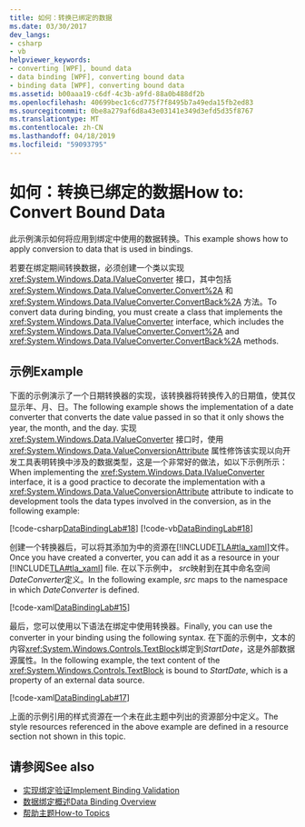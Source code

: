 ```yaml
---
title: 如何：转换已绑定的数据
ms.date: 03/30/2017
dev_langs:
- csharp
- vb
helpviewer_keywords:
- converting [WPF], bound data
- data binding [WPF], converting bound data
- binding data [WPF], converting bound data
ms.assetid: b00aaa19-c6df-4c3b-a9fd-88a0b488df2b
ms.openlocfilehash: 40699bec1c6cd775f7f8495b7a49eda15fb2ed83
ms.sourcegitcommit: 0be8a279af6d8a43e03141e349d3efd5d35f8767
ms.translationtype: MT
ms.contentlocale: zh-CN
ms.lasthandoff: 04/18/2019
ms.locfileid: "59093795"
---
```

# <a name="how-to-convert-bound-data"></a><span data-ttu-id="ddd3f-102">如何：转换已绑定的数据</span><span class="sxs-lookup"><span data-stu-id="ddd3f-102">How to: Convert Bound Data</span></span>
<span data-ttu-id="ddd3f-103">此示例演示如何将应用到绑定中使用的数据转换。</span><span class="sxs-lookup"><span data-stu-id="ddd3f-103">This example shows how to apply conversion to data that is used in bindings.</span></span>  
  
 <span data-ttu-id="ddd3f-104">若要在绑定期间转换数据，必须创建一个类以实现 <xref:System.Windows.Data.IValueConverter> 接口，其中包括 <xref:System.Windows.Data.IValueConverter.Convert%2A> 和 <xref:System.Windows.Data.IValueConverter.ConvertBack%2A> 方法。</span><span class="sxs-lookup"><span data-stu-id="ddd3f-104">To convert data during binding, you must create a class that implements the <xref:System.Windows.Data.IValueConverter> interface, which includes the <xref:System.Windows.Data.IValueConverter.Convert%2A> and <xref:System.Windows.Data.IValueConverter.ConvertBack%2A> methods.</span></span>  
  
## <a name="example"></a><span data-ttu-id="ddd3f-105">示例</span><span class="sxs-lookup"><span data-stu-id="ddd3f-105">Example</span></span>  
 <span data-ttu-id="ddd3f-106">下面的示例演示了一个日期转换器的实现，该转换器将转换传入的日期值，使其仅显示年、月、日。</span><span class="sxs-lookup"><span data-stu-id="ddd3f-106">The following example shows the implementation of a date converter that converts the date value passed in so that it only shows the year, the month, and the day.</span></span> <span data-ttu-id="ddd3f-107">实现 <xref:System.Windows.Data.IValueConverter> 接口时，使用 <xref:System.Windows.Data.ValueConversionAttribute> 属性修饰该实现以向开发工具表明转换中涉及的数据类型，这是一个非常好的做法，如以下示例所示：</span><span class="sxs-lookup"><span data-stu-id="ddd3f-107">When implementing the <xref:System.Windows.Data.IValueConverter> interface, it is a good practice to decorate the implementation with a <xref:System.Windows.Data.ValueConversionAttribute> attribute to indicate to development tools the data types involved in the conversion, as in the following example:</span></span>  
  
 [!code-csharp[DataBindingLab#18](~/samples/snippets/csharp/VS_Snippets_Wpf/DataBindingLab/CSharp/DateConverter.cs#18)]
 [!code-vb[DataBindingLab#18](~/samples/snippets/visualbasic/VS_Snippets_Wpf/DataBindingLab/VisualBasic/DateConverter.vb#18)]  
  
 <span data-ttu-id="ddd3f-108">创建一个转换器后，可以将其添加为中的资源在[!INCLUDE[TLA#tla_xaml](../../../../includes/tlasharptla-xaml-md.md)]文件。</span><span class="sxs-lookup"><span data-stu-id="ddd3f-108">Once you have created a converter, you can add it as a resource in your [!INCLUDE[TLA#tla_xaml](../../../../includes/tlasharptla-xaml-md.md)] file.</span></span> <span data-ttu-id="ddd3f-109">在以下示例中， *src*映射到在其中命名空间*DateConverter*定义。</span><span class="sxs-lookup"><span data-stu-id="ddd3f-109">In the following example, *src* maps to the namespace in which *DateConverter* is defined.</span></span>  
  
 [!code-xaml[DataBindingLab#15](~/samples/snippets/csharp/VS_Snippets_Wpf/DataBindingLab/CSharp/DataBindingLabApp.xaml#15)]  
  
 <span data-ttu-id="ddd3f-110">最后，您可以使用以下语法在绑定中使用转换器。</span><span class="sxs-lookup"><span data-stu-id="ddd3f-110">Finally, you can use the converter in your binding using the following syntax.</span></span> <span data-ttu-id="ddd3f-111">在下面的示例中，文本的内容<xref:System.Windows.Controls.TextBlock>绑定到*StartDate*，这是外部数据源属性。</span><span class="sxs-lookup"><span data-stu-id="ddd3f-111">In the following example, the text content of the <xref:System.Windows.Controls.TextBlock> is bound to *StartDate*, which is a property of an external data source.</span></span>  
  
 [!code-xaml[DataBindingLab#17](~/samples/snippets/csharp/VS_Snippets_Wpf/DataBindingLab/CSharp/DataBindingLabApp.xaml#17)]  
  
 <span data-ttu-id="ddd3f-112">上面的示例引用的样式资源在一个未在此主题中列出的资源部分中定义。</span><span class="sxs-lookup"><span data-stu-id="ddd3f-112">The style resources referenced in the above example are defined in a resource section not shown in this topic.</span></span>  
  
## <a name="see-also"></a><span data-ttu-id="ddd3f-113">请参阅</span><span class="sxs-lookup"><span data-stu-id="ddd3f-113">See also</span></span>

- [<span data-ttu-id="ddd3f-114">实现绑定验证</span><span class="sxs-lookup"><span data-stu-id="ddd3f-114">Implement Binding Validation</span></span>](how-to-implement-binding-validation.md)
- [<span data-ttu-id="ddd3f-115">数据绑定概述</span><span class="sxs-lookup"><span data-stu-id="ddd3f-115">Data Binding Overview</span></span>](data-binding-overview.md)
- [<span data-ttu-id="ddd3f-116">帮助主题</span><span class="sxs-lookup"><span data-stu-id="ddd3f-116">How-to Topics</span></span>](data-binding-how-to-topics.md)
